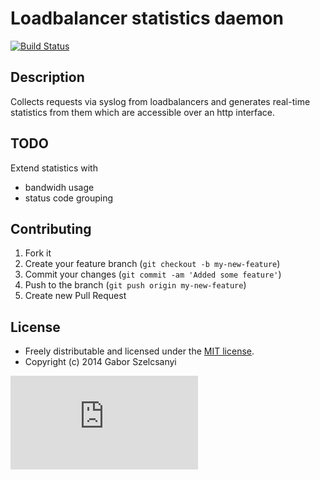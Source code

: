 # Loadbalancer statistics daemon
[![Build Status](https://travis-ci.org/szelcsanyi/lbstats.svg?branch=master)](https://travis-ci.org/szelcsanyi/lbstats)

## Description
Collects requests via syslog from loadbalancers and generates real-time statistics from them which are accessible over an http interface.

## TODO
Extend statistics with
- bandwidh usage
- status code grouping

## Contributing

1. Fork it
2. Create your feature branch (`git checkout -b my-new-feature`)
3. Commit your changes (`git commit -am 'Added some feature'`)
4. Push to the branch (`git push origin my-new-feature`)
5. Create new Pull Request

## License

* Freely distributable and licensed under the [MIT license](http://szelcsanyi.mit-license.org/2014/license.html).
* Copyright (c) 2014 Gabor Szelcsanyi

[![image](https://ga-beacon.appspot.com/UA-56493884-1/lbstats/README.md)](https://github.com/szelcsanyi/lbstats)

